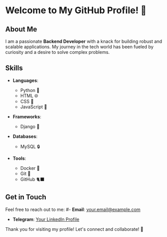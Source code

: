 # Welcome to My GitHub Profile! 👋

## About Me
I am a passionate **Backend Developer** with a knack for building robust and scalable applications. My journey in the tech world has been fueled by curiosity and a desire to solve complex problems. 

## Skills
- **Languages**: 
  - Python 🐍
  - HTML 🌐
  - CSS 💐
  - JavaScript 🔑

- **Frameworks**: 
  - Django 💚

- **Databases**: 
  - MySQL 🔒

- **Tools**: 
  - Docker 🔷
  - Git 🔶
  - GitHub 🐈‍⬛

## Get in Touch
Feel free to reach out to me:
#- **Email**: [your.email@example.com](mailto:your.email@example.com)
- **Telegram**: [Your LinkedIn Profile](https://t.me/AxiomLite)

Thank you for visiting my profile! Let's connect and collaborate! 🚀
